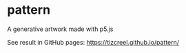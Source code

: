 # pattern
A generative artwork made with p5.js

See result in GitHub pages:  https://tizcreel.github.io/pattern/
